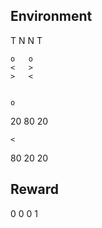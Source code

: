 ## Environment

T   N   N   T

    o   o
    <   >
    >   <


    o
20 80  20

    <
80 20  20


## Reward

0   0   0   1